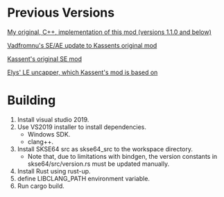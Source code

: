 # Previous Versions

[My original, C++, implementation of this mod (versions 1.1.0 and below)](https://github.com/TheDreadedAndy/SkyrimAEUncapper)

[Vadfromnu's SE/AE update to Kassents original mod](https://www.nexusmods.com/skyrimspecialedition/mods/46536?tab=files)

[Kassent's original SE mod](https://github.com/kassent/SkyrimUncapper)

[Elys' LE uncapper, which Kassent's mod is based on](https://www.nexusmods.com/skyrim/mods/1175/)

# Building

1) Install visual studio 2019.
2) Use VS2019 installer to install dependencies.
    * Windows SDK.
    * clang++.
3) Install SKSE64 src as skse64\_src to the workspace directory.
    * Note that, due to limitations with bindgen, the version constants in skse64/src/version.rs must be updated manually.
4) Install Rust using rust-up.
5) define LIBCLANG\_PATH environment variable.
6) Run cargo build.
